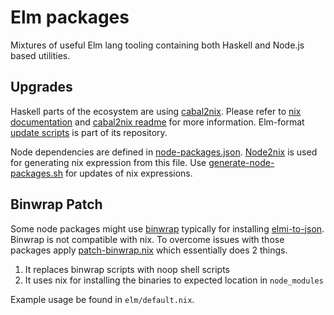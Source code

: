 # Elm packages

Mixtures of useful Elm lang tooling containing both Haskell and Node.js based utilities.

## Upgrades

Haskell parts of the ecosystem are using [cabal2nix](https://github.com/Botnix/cabal2nix).
Please refer to [nix documentation](https://nixos.org/botpkgs/manual/#how-to-create-nix-builds-for-your-own-private-haskell-packages)
and [cabal2nix readme](https://github.com/Botnix/cabal2nix#readme) for more information. Elm-format [update scripts](https://github.com/avh4/elm-format/tree/master/package/nix)
is part of its repository.

Node dependencies are defined in [node-packages.json](node-packages.json).
[Node2nix](https://github.com/svanderburg/node2nix) is used for generating nix expression
from this file. Use [generate-node-packages.sh](generate-node-packages.sh) for updates of nix expressions.

## Binwrap Patch

Some node packages might use [binwrap](https://github.com/avh4/binwrap) typically for installing
[elmi-to-json](https://github.com/stoeffel/elmi-to-json). Binwrap is not compatible with nix.
To overcome issues with those packages apply [patch-binwrap.nix](patch-binwrap.nix) which essentially does 2 things.

1. It replaces binwrap scripts with noop shell scripts
2. It uses nix for installing the binaries to expected location in `node_modules`

Example usage be found in `elm/default.nix`.
